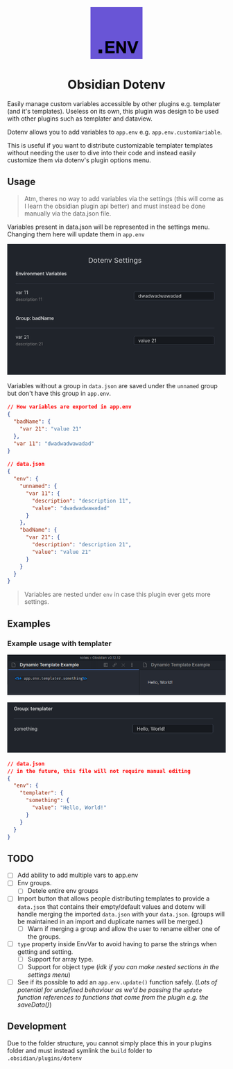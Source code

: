 <p align="center">
  <a href="#">
    <img alt="repository logo" src="assets/dotenv.png" width="120" />
  </a>
</p>
<h1 align="center">
  Obsidian Dotenv
</h1>


Easily manage custom variables accessible by other plugins e.g. templater (and it's templates). Useless on its own, this plugin was design to be used with other plugins such as templater and dataview.

Dotenv allows you to add variables to `app.env` e.g. `app.env.customVariable`.

This is useful if you want to distribute customizable templater templates without needing the user to dive into their code and instead easily customize them via dotenv's plugin options menu.

## Usage

> Atm, theres no way to add variables via the settings (this will come as I learn the obsidian plugin api better) and must instead be done manually via the data.json file.

Variables present in data.json will be represented in the settings menu. Changing them here will update them in `app.env`

![](./assets/settings-example.png)

Variables without a group in `data.json` are saved under the `unnamed` group but don't have this group in `app.env`.

```json
// How variables are exported in app.env
{
  "badName": {
    "var 21": "value 21"
  },
  "var 11": "dwadwadwawadad"
}
```

```json
// data.json
{
  "env": {
    "unnamed": {
      "var 11": {
        "description": "description 11",
        "value": "dwadwadwawadad"
      }
    },
    "badName": {
      "var 21": {
        "description": "description 21",
        "value": "value 21"
      }
    }
  }
}
```

> Variables are nested under `env` in case this plugin ever gets more settings.

## Examples

### Example usage with templater

![](./assets/templater-dynamic.png)

![](./assets/templater-group.png)

```json
// data.json
// in the future, this file will not require manual editing
{
  "env": {
    "templater": {
      "something": {
        "value": "Hello, World!"
      }
    }
  }
}
```

## TODO

- [ ] Add ability to add multiple vars to app.env
- [ ] Env groups.
  - [ ] Detele entire env groups
- [ ] Import button that allows people distributing templates to provide a `data.json` that contains their empty/default values and dotenv will handle merging the imported `data.json` with your `data.json`. (groups will be maintained in an import and duplicate names will be merged.)
  - [ ] Warn if merging a group and allow the user to rename either one of the groups.
- [ ] `type` property inside EnvVar to avoid having to parse the strings when getting and setting.
  - [ ] Support for array type.
  - [ ] Support for object type (*idk if you can make nested sections in the settings menu*)
- [ ] See if its possible to add an `app.env.update()` function safely. (*Lots of potential for undefined behaviour as we'd be passing the `update` function references to functions that come from the plugin e.g. the saveData()*)

## Development

Due to the folder structure, you cannot simply place this in your plugins folder and must instead symlink the `build` folder to `.obsidian/plugins/dotenv`